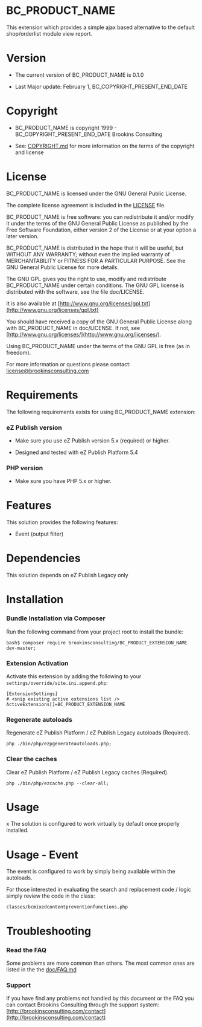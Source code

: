 BC_PRODUCT_NAME
===================

This extension which provides a simple ajax based alternative to the default shop/orderlist module view report.


Version
=======

* The current version of BC_PRODUCT_NAME is 0.1.0

* Last Major update: February 1, BC_COPYRIGHT_PRESENT_END_DATE


Copyright
=========

* BC_PRODUCT_NAME is copyright 1999 - BC_COPYRIGHT_PRESENT_END_DATE Brookins Consulting

* See: [COPYRIGHT.md](COPYRIGHT.md) for more information on the terms of the copyright and license


License
=======

BC_PRODUCT_NAME is licensed under the GNU General Public License.

The complete license agreement is included in the [LICENSE](LICENSE) file.

BC_PRODUCT_NAME is free software: you can redistribute it and/or modify
it under the terms of the GNU General Public License as published by
the Free Software Foundation, either version 2 of the License or at your
option a later version.

BC_PRODUCT_NAME is distributed in the hope that it will be useful,
but WITHOUT ANY WARRANTY; without even the implied warranty of
MERCHANTABILITY or FITNESS FOR A PARTICULAR PURPOSE.  See the
GNU General Public License for more details.

The GNU GPL gives you the right to use, modify and redistribute
BC_PRODUCT_NAME under certain conditions. The GNU GPL license
is distributed with the software, see the file doc/LICENSE.

It is also available at [http://www.gnu.org/licenses/gpl.txt](http://www.gnu.org/licenses/gpl.txt)

You should have received a copy of the GNU General Public License
along with BC_PRODUCT_NAME in doc/LICENSE.  If not, see [http://www.gnu.org/licenses/](http://www.gnu.org/licenses/).

Using BC_PRODUCT_NAME under the terms of the GNU GPL is free (as in freedom).

For more information or questions please contact: license@brookinsconsulting.com


Requirements
============

The following requirements exists for using BC_PRODUCT_NAME extension:


### eZ Publish version

* Make sure you use eZ Publish version 5.x (required) or higher.

* Designed and tested with eZ Publish Platform 5.4


### PHP version

* Make sure you have PHP 5.x or higher.


Features
========

This solution provides the following features:

* Event (output filter)


Dependencies
============

This solution depends on eZ Publish Legacy only


Installation
============

### Bundle Installation via Composer

Run the following command from your project root to install the bundle:

    bash$ composer require brookinsconsulting/BC_PRODUCT_EXTENSION_NAME dev-master;


### Extension Activation

Activate this extension by adding the following to your `settings/override/site.ini.append.php`:

    [ExtensionSettings]
    # <snip existing active extensions list />
    ActiveExtensions[]=BC_PRODUCT_EXTENSION_NAME


### Regenerate autoloads

Regenerate eZ Publish Platform / eZ Publish Legacy autoloads (Required).

    php ./bin/php/ezpgenerateautoloads.php;


### Clear the caches

Clear eZ Publish Platform / eZ Publish Legacy caches (Required).

    php ./bin/php/ezcache.php --clear-all;


Usage
=====
x
The solution is configured to work virtually by default once properly installed.


Usage - Event
============

The event is configured to work by simply being available within the autoloads.

For those interested in evaluating the search and replacement code / logic simply review the code in the class:

    classes/bcmixedcontentpreventionfunctions.php

Troubleshooting
===============

### Read the FAQ

Some problems are more common than others. The most common ones are listed in the the [doc/FAQ.md](doc/FAQ.md)


### Support

If you have find any problems not handled by this document or the FAQ you can contact Brookins Consulting through the support system: [http://brookinsconsulting.com/contact](http://brookinsconsulting.com/contact)

